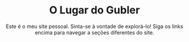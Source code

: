 ---
name: home

layout: pages/home
permalink: /inicio/

title: O Lugar do Gubler
subtitle: "Este é o meu site pessoal. Sinta-se à vontade de explorá-lo! Siga os links encima para navegar a seções diferentes do site."
---
